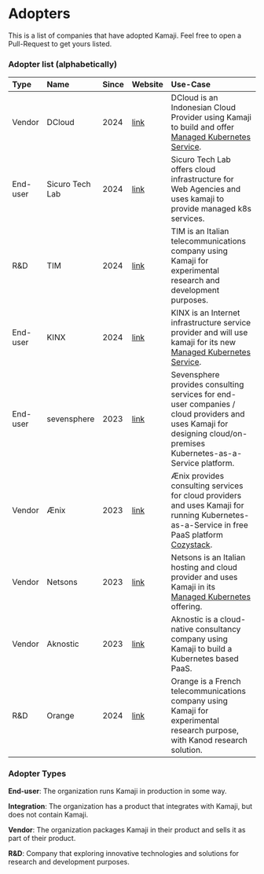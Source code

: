 # Adopters

This is a list of companies that have adopted Kamaji.
Feel free to open a Pull-Request to get yours listed.

### Adopter list (alphabetically)

| Type | Name | Since | Website | Use-Case |
|:-|:-|:-|:-|:-|
| Vendor | DCloud | 2024 | [link](https://dcloud.co.id) | DCloud is an Indonesian Cloud Provider using Kamaji to build and offer [Managed Kubernetes Service](https://dcloud.co.id/dkubes.html). |
| End-user | Sicuro Tech Lab | 2024 | [link](https://sicurotechlab.it/) | Sicuro Tech Lab offers cloud infrastructure for Web Agencies and uses kamaji to provide managed k8s services. |
| R&D | TIM | 2024 | [link](https://www.gruppotim.it) | TIM is an Italian telecommunications company using Kamaji for experimental research and development purposes. |
| End-user | KINX | 2024 | [link](https://kinx.net/?lang=en) | KINX is an Internet infrastructure service provider and will use kamaji for its new [Managed Kubernetes Service](https://kinx.net/service/cloud/kubernetes/intro/?lang=en). |
| End-user | sevensphere | 2023 | [link](https://www.sevensphere.io) | Sevensphere provides consulting services for end-user companies / cloud providers and uses Kamaji for designing cloud/on-premises Kubernetes-as-a-Service platform. |
| Vendor | Ænix | 2023 | [link](https://aenix.io/) | Ænix provides consulting services for cloud providers and uses Kamaji for running Kubernetes-as-a-Service in free PaaS platform [Cozystack](https://cozystack.io). |
| Vendor | Netsons | 2023 | [link](https://www.netsons.com) | Netsons is an Italian hosting and cloud provider and uses Kamaji in its [Managed Kubernetes](https://www.netsons.com/kubernetes) offering. |
| Vendor | Aknostic | 2023 | [link](https://aknostic.com) | Aknostic is a cloud-native consultancy company using Kamaji to build a Kubernetes based PaaS. |
| R&D | Orange | 2024 | [link](https://gitlab.com/Orange-OpenSource/kanod) | Orange is a French telecommunications company using Kamaji for experimental research purpose, with Kanod research solution. |

### Adopter Types

**End-user**: The organization runs Kamaji in production in some way.

**Integration**: The organization has a product that integrates with Kamaji, but does not contain Kamaji.

**Vendor**: The organization packages Kamaji in their product and sells it as part of their product.

**R&D**: Company that exploring innovative technologies  and solutions for research and development purposes.
